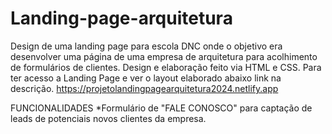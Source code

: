 # Landing-page-arquitetura
Design de uma landing page para escola DNC onde o objetivo era desenvolver uma página de uma empresa de arquitetura para acolhimento de formulários de clientes.
Design e elaboração feito via HTML e CSS.
Para ter acesso a Landing Page e ver o layout elaborado abaixo link na descrição.
https://projetolandingpagearquitetura2024.netlify.app

FUNCIONALIDADES
*Formulário de "FALE CONOSCO" para captação de leads de potenciais novos clientes da empresa.
